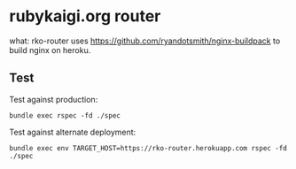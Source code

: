 # rubykaigi.org router

what: rko-router uses https://github.com/ryandotsmith/nginx-buildpack to build nginx on heroku.

## Test

Test against production:

```
bundle exec rspec -fd ./spec
```

Test against alternate deployment:

```
bundle exec env TARGET_HOST=https://rko-router.herokuapp.com rspec -fd ./spec
```
